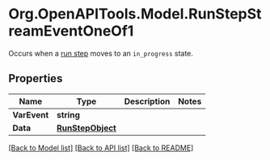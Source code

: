 # Org.OpenAPITools.Model.RunStepStreamEventOneOf1
Occurs when a [run step](/docs/api-reference/runs/step-object) moves to an `in_progress` state.

## Properties

Name | Type | Description | Notes
------------ | ------------- | ------------- | -------------
**VarEvent** | **string** |  | 
**Data** | [**RunStepObject**](RunStepObject.md) |  | 

[[Back to Model list]](../README.md#documentation-for-models) [[Back to API list]](../README.md#documentation-for-api-endpoints) [[Back to README]](../README.md)

